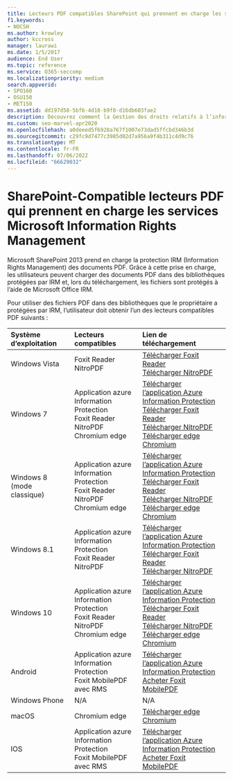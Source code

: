 ```yaml
---
title: Lecteurs PDF compatibles SharePoint qui prennent en charge les services IRM
f1.keywords:
- NOCSH
ms.author: krowley
author: kccross
manager: laurawi
ms.date: 1/5/2017
audience: End User
ms.topic: reference
ms.service: O365-seccomp
ms.localizationpriority: medium
search.appverid:
- SPO160
- OSU150
- MET150
ms.assetid: dd197d58-5bf6-4d18-b9f8-d16db603fae2
description: Découvrez comment la Gestion des droits relatifs à l’information (IRM) protège les documents PDF chargés et téléchargés à partir de bibliothèques protégées par IRM dans Microsoft SharePoint 2013.
ms.custom: seo-marvel-apr2020
ms.openlocfilehash: a0deeed5f6928a767f1007e73dad5ffcbd346b3d
ms.sourcegitcommit: c29fc9d7477c3985d02d7a956a9f4b311c4d9c76
ms.translationtype: MT
ms.contentlocale: fr-FR
ms.lasthandoff: 07/06/2022
ms.locfileid: "66629032"
---
```

# <a name="sharepoint-compatible-pdf-readers-that-support-microsoft-information-rights-management-services"></a>SharePoint-Compatible lecteurs PDF qui prennent en charge les services Microsoft Information Rights Management

Microsoft SharePoint 2013 prend en charge la protection IRM (Information Rights Management) des documents PDF. Grâce à cette prise en charge, les utilisateurs peuvent charger des documents PDF dans des bibliothèques protégées par IRM et, lors du téléchargement, les fichiers sont protégés à l’aide de Microsoft Office IRM.
  
Pour utiliser des fichiers PDF dans des bibliothèques que le propriétaire a protégées par IRM, l’utilisateur doit obtenir l’un des lecteurs compatibles PDF suivants :
  
| Système d’exploitation | Lecteurs compatibles | Lien de téléchargement |
|:-----|:-----|:-----|
|Windows Vista  <br/> |Foxit Reader  <br/> NitroPDF  <br/> |[Télécharger Foxit Reader](https://go.microsoft.com/fwlink/?linkid=2139326) <br/> [Télécharger NitroPDF](https://go.microsoft.com/fwlink/?linkid=2139327) <br/> |
|Windows 7  <br/> |Application azure Information Protection  <br/> Foxit Reader  <br/> NitroPDF  <br/> Chromium edge  <br/>|[Télécharger l’application Azure Information Protection](https://go.microsoft.com/fwlink/?linkid=837797) <br/> [Télécharger Foxit Reader](https://go.microsoft.com/fwlink/?linkid=2139326) <br/> [Télécharger NitroPDF](https://go.microsoft.com/fwlink/?linkid=2139327) <br/> [Télécharger edge Chromium](https://support.microsoft.com/microsoft-edge/download-the-new-microsoft-edge-based-on-chromium-0f4a3dd7-55df-60f5-739f-00010dba52cf) <br/>|
|Windows 8 (mode classique)  <br/> |Application azure Information Protection  <br/> Foxit Reader  <br/> NitroPDF  <br/> Chromium edge  <br/>|[Télécharger l’application Azure Information Protection](https://go.microsoft.com/fwlink/?linkid=837797) <br/> [Télécharger Foxit Reader](https://go.microsoft.com/fwlink/?linkid=2139326) <br/> [Télécharger NitroPDF](https://go.microsoft.com/fwlink/?linkid=2139327) <br/> [Télécharger edge Chromium](https://support.microsoft.com/microsoft-edge/download-the-new-microsoft-edge-based-on-chromium-0f4a3dd7-55df-60f5-739f-00010dba52cf) <br/> |
|Windows 8.1  <br/> |Application azure Information Protection  <br/> Foxit Reader  <br/> NitroPDF  <br/> |[Télécharger l’application Azure Information Protection](https://go.microsoft.com/fwlink/?linkid=837797) <br/> [Télécharger Foxit Reader](https://go.microsoft.com/fwlink/?linkid=2139326) <br/> [Télécharger NitroPDF](https://go.microsoft.com/fwlink/?linkid=2139327) <br/> |
|Windows 10  <br/> |Application azure Information Protection  <br/> Foxit Reader  <br/> NitroPDF  <br/> Chromium edge  <br/> |[Télécharger l’application Azure Information Protection](https://go.microsoft.com/fwlink/?linkid=837797) <br/> [Télécharger Foxit Reader](https://go.microsoft.com/fwlink/?linkid=2139326) <br/> [Télécharger NitroPDF](https://go.microsoft.com/fwlink/?linkid=2139327) <br/> [Télécharger edge Chromium](https://support.microsoft.com/microsoft-edge/download-the-new-microsoft-edge-based-on-chromium-0f4a3dd7-55df-60f5-739f-00010dba52cf) <br/> |
|Android  <br/> |Application azure Information Protection  <br/> Foxit MobilePDF avec RMS  <br/> |[Télécharger l’application Azure Information Protection](/azure/information-protection/rms-client/protected-pdf-readers#installing-a-protected-pdf-reader-for-mobile-iosandroidc) <br/> [Acheter Foxit MobilePDF](https://play.google.com/store/apps/details?id=com.foxit.mobile.pdf.lite) <br/> |
|Windows Phone  <br/> |N/A  <br/> |N/A  <br/> |
|macOS  <br/> |Chromium edge  <br/> |[Télécharger edge Chromium](https://support.microsoft.com/microsoft-edge/download-the-new-microsoft-edge-based-on-chromium-0f4a3dd7-55df-60f5-739f-00010dba52cf)  <br/> |
|IOS  <br/> |Application azure Information Protection  <br/> Foxit MobilePDF avec RMS  <br/> |[Télécharger l’application Azure Information Protection](/azure/information-protection/rms-client/protected-pdf-readers#installing-a-protected-pdf-reader-for-windows-or-mac) <br/> [Acheter Foxit MobilePDF](https://play.google.com/store/apps/details?id=com.foxit.mobile.pdf.lite) <br/> |
